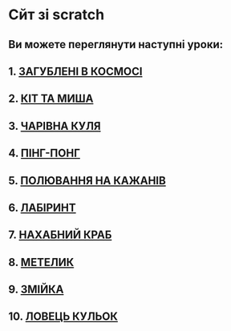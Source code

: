 # Сйт зі scratch

## Ви можете переглянути наступні уроки:

## 1. [ЗАГУБЛЕНІ В КОСМОСІ](https://osvita-code.github.io/page10/)
## 2. [КІТ ТА МИША](https://osvita-code.github.io/page9/) 
## 3. [ЧАРІВНА КУЛЯ](https://osvita-code.github.io/page8/)
## 4. [ПІНГ-ПОНГ](https://osvita-code.github.io/page7/)
## 5. [ПОЛЮВАННЯ НА КАЖАНІВ](https://osvita-code.github.io/page6/)
## 6. [ЛАБІРИНТ](https://osvita-code.github.io/page5/)
## 7. [НАХАБНИЙ КРАБ](https://osvita-code.github.io/page4/)
## 8. [МЕТЕЛИК](https://osvita-code.github.io/page3/)
## 9. [ЗМІЙКА](https://osvita-code.github.io/page2/)
## 10. [ЛОВЕЦЬ КУЛЬОК](https://osvita-code.me/scratch/)




